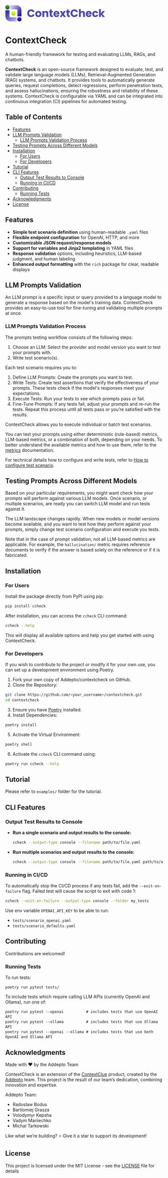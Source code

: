 ![ContextCheck Logo](https://raw.githubusercontent.com/Addepto/contextcheck/main/docs/contextcheck_logo_violet.png)

# ContextCheck

A human-friendly framework for testing and evaluating LLMs, RAGs, and chatbots.

**ContextCheck** is an open-source framework designed to evaluate, test, and validate large language models (LLMs), Retrieval-Augmented Generation (RAG) systems, and chatbots. It provides tools to automatically generate queries, request completions, detect regressions, perform penetration tests, and assess hallucinations, ensuring the robustness and reliability of these systems. ContextCheck is configurable via YAML and can be integrated into continuous integration (CI) pipelines for automated testing.


## Table of Contents
- [Features](https://github.com/Addepto/contextcheck#features)
- [LLM Prompts Validation](https://github.com/Addepto/contextcheck#llm-validation-process)
     - [LLM Prompts Validation Process](https://github.com/Addepto/contextcheck#llm-prompts-validation-process)
- [Testing Prompts Across Different Models](https://github.com/Addepto/contextcheck#testing-prompts-across-different-models)
- [Installation](https://github.com/Addepto/contextcheck#installation)
  - [For Users](https://github.com/Addepto/contextcheck#for-users)
  - [For Developers](https://github.com/Addepto/contextcheck#for-developers)
- [Tutorial](https://github.com/Addepto/contextcheck#tutorial)
- [CLI Features](https://github.com/Addepto/contextcheck#cli-features)
  - [Output Test Results to Console](https://github.com/Addepto/contextcheck#output-test-results-to-console)
  - [Running in CI/CD](https://github.com/Addepto/contextcheck#running-in-cicd)
- [Contributing](https://github.com/Addepto/contextcheck#contributing)
  - [Running Tests](https://github.com/Addepto/contextcheck#running-tests)
- [Acknowledgments](https://github.com/Addepto/contextcheck#acknowledgments)
- [License](https://github.com/Addepto/contextcheck#license)


## Features

- **Simple test scenario definition** using human-readable `.yaml` files
- **Flexible endpoint configuration** for OpenAI, HTTP, and more
- **Customizable JSON request/response models**
- **Support for variables and Jinja2 templating** in YAML files
- **Response validation** options, including heuristics, LLM-based judgment, and human labeling
- **Enhanced output formatting** with the `rich` package for clear, readable displays

## LLM Prompts Validation
An LLM prompt is a specific input or query provided to a language model to generate a response based on the model's training data. ContextCheck provides an easy-to-use tool for fine-tuning and validating multiple prompts at once.

### LLM Prompts Validation Process
The prompts testing workflow consists of the following steps:

1. Choose an LLM: Select the provider and model version you want to test your prompts with.
2. Write test scenario(s).

Each test scenario requires you to:

1. Define LLM Prompts: Create the prompts you want to test.
2. Write Tests: Create test assertions that verify the effectiveness of your prompts. These tests check if the model's responses meet your expectations.
3. Execute Tests: Run your tests to see which prompts pass or fail.
4. Fine-Tune Prompts: If any tests fail, adjust your prompts and re-run the tests. Repeat this process until all tests pass or you’re satisfied with the results.

ContextCheck allows you to execute individual or batch test scenarios.

You can test your prompts using either deterministic (rule-based) metrics, LLM-based metrics, or a combination of both, depending on your needs. To better understand the available metrics and how to use them, refer to the [metrics](https://github.com/Addepto/contextcheck/blob/main/docs/docs/user_guide/metrics.md) documentation.

For technical details how to configure and write tests, refer to [How to configure test scenario](https://github.com/Addepto/contextcheck/blob/main/docs/docs/user_guide/test_scenarios.md).

## Testing Prompts Across Different Models
Based on your particular requirements, you might want check how your prompts will perform against various LLM models. Once scenario, or multiple scenarios, are ready you can switch LLM model and run tests against it.

The LLM landscape changes rapidly. When new models or model versions become available, and you want to test how they perform against your prompts, simply change test scenario configuration and execute you tests.

Note that in the case of prompt validation, not all LLM-based metrics are applicable. For example, the `hallucination/` metric requires reference documents to verify if the answer is based solely on the reference or if it is fabricated.

## Installation

### For Users

Install the package directly from PyPI using pip:

```sh
pip install ccheck
```

After installation, you can access the `ccheck` CLI command:

```sh
ccheck --help
```

This will display all available options and help you get started with using ContextCheck.

### For Developers

If you wish to contribute to the project or modify it for your own use, you can set up a development environment using Poetry.

1. Fork your own copy of Addepto/contextcheck on GitHub.
2. Clone the Repository:
  ```sh
  git clone https://github.com/<your_username>/contextcheck.git
  cd contextcheck
  ```
3. Ensure you have [Poetry](https://python-poetry.org/) installed.
4. Install Dependencies:
  ```sh
  poetry install
  ```
5. Activate the Virtual Environment:
  ```sh
  poetry shell
  ```
6. Activate the `ccheck` CLI command using:
  ```sh
  poetry run ccheck --help
  ```


## Tutorial

Please refer to `examples/` folder for the tutorial.


## CLI Features

### Output Test Results to Console

- **Run a single scenario and output results to the console:**
  ```sh
  ccheck --output-type console --filename path/to/file.yaml
  ```
- **Run multiple scenarios and output results to the console:**
  ```sh
  ccheck --output-type console --filename path/to/file.yaml path/to/another_file.yaml
  ```

### Running in CI/CD

To automatically stop the CI/CD process if any tests fail, add the `--exit-on-failure` flag. Failed test will cause the script to exit with code 1:

```sh
ccheck --exit-on-failure --output-type console --folder my_tests
```

Use env variable `OPENAI_API_KEY` to be able to run:
- `tests/scenario_openai.yaml`
- `tests/scenario_defaults.yaml`


## Contributing

Contributions are welcomed!

### Running Tests

To run tests:
```
poetry run pytest tests/
```

To include tests which require calling LLM APIs (currently OpenAI and Ollama), run one of:
```
poetry run pytest --openai          # includes tests that use OpenAI API
poetry run pytest --ollama          # includes tests that use Ollama API
poetry run pytest --openai --ollama # includes tests that use both OpenAI and Ollama API
```


## Acknowledgments

Made with ❤️ by the Addepto Team

ContextCheck is an extension of the [ContextClue](https://context-clue.com/) product, created by the [Addepto](https://addepto.com/) team. This project is the result of our team’s dedication, combining innovation and expertise.

Addepto Team:

* Radoslaw Bodus
* Bartlomiej Grasza
* Volodymyr Kepsha
* Vadym Mariiechko
* Michal Tarkowski

Like what we’re building? ⭐ Give it a star to support its development!


## License

This project is licensed under the MIT License - see the [LICENSE](LICENSE) file for details
